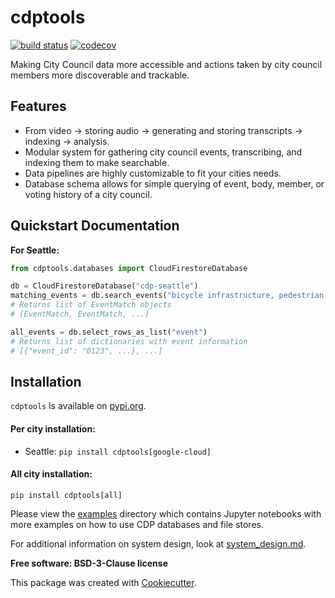 # cdptools

[![build status](https://travis-ci.com/CouncilDataProject/cdptools.svg?branch=master)](https://travis-ci.com/CouncilDataProject/cdptools)
[![codecov](https://codecov.io/gh/CouncilDataProject/cdptools/branch/master/graph/badge.svg)](https://codecov.io/gh/CouncilDataProject/cdptools)


Making City Council data more accessible and actions taken by city council members more discoverable and trackable.

## Features
* From video -> storing audio -> generating and storing transcripts -> indexing -> analysis.
* Modular system for gathering city council events, transcribing, and indexing them to make searchable.
* Data pipelines are highly customizable to fit your cities needs.
* Database schema allows for simple querying of event, body, member, or voting history of a city council.


## Quickstart Documentation

**For Seattle:**
```python
from cdptools.databases import CloudFirestoreDatabase

db = CloudFirestoreDatabase("cdp-seattle")
matching_events = db.search_events("bicycle infrastructure, pedestrian mobility, greenways")
# Returns list of EventMatch objects
# [EventMatch, EventMatch, ...]

all_events = db.select_rows_as_list("event")
# Returns list of dictionaries with event information
# [{"event_id": "0123", ...}, ...]
```

## Installation
`cdptools` is available on [pypi.org](https://pypi.org/project/cdptools/).

#### Per city installation:
* Seattle: `pip install cdptools[google-cloud]`

#### All city installation:
`pip install cdptools[all]`

Please view the [examples](/examples) directory which contains Jupyter notebooks with more examples on how to use CDP
databases and file stores.

For additional information on system design, look at [system_design.md](docs/system_design.md).

**Free software: BSD-3-Clause license**

This package was created with [Cookiecutter](https://github.com/audreyr/cookiecutter).
